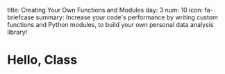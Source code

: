 title: Creating Your Own Functions and Modules
day: 3
num: 10
icon: fa-briefcase
summary: Increase your code's performance by writing custom functions and Python modules, to build your own personal data analysis library!


# Hello, Class